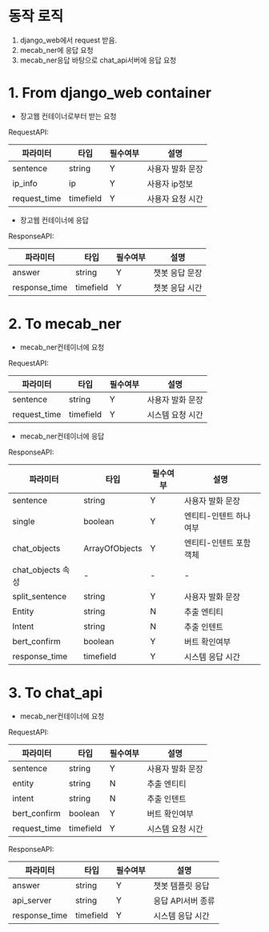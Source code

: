 

# 동작 로직

1. django_web에서 request 받음.
2. mecab_ner에 응답 요청
3. mecab_ner응답 바탕으로 chat_api서버에 응답 요청

# 1. From django_web container

- 장고웹 컨테이너로부터 받는 요청

RequestAPI:

| 파라미터            | 타입             | 필수여부 | 설명        |
|-----------------|----------------|--------|-----------|
| sentence        | string         | Y      | 사용자 발화 문장 |
| ip_info         | ip             | Y      | 사용자 ip정보  |
| request_time    | timefield      | Y      | 사용자 요청 시간 |

- 장고웹 컨테이너에 응답

ResponseAPI:

| 파라미터          | 타입             | 필수여부 | 설명        |
|---------------|----------------|--------|-----------|
| answer        | string         | Y      | 챗봇 응답 문장  |
| response_time | timefield      | Y      | 챗봇 응답 시간  |


# 2. To mecab_ner

- mecab_ner컨테이너에 요청

RequestAPI:

| 파라미터            | 타입             | 필수여부 | 설명        |
|-----------------|----------------|--------|-----------|
| sentence        | string         | Y      | 사용자 발화 문장 |
| request_time    | timefield      | Y      | 시스템 요청 시간 |

- mecab_ner컨테이너에 응답

ResponseAPI:

| 파라미터            | 타입             | 필수여부 | 설명            |
|-----------------|----------------|--------|---------------|
| sentence        | string         | Y      | 사용자 발화 문장     |
| single          | boolean        | Y      | 엔티티-인텐트 하나 여부 |
| chat_objects    | ArrayOfObjects | Y      | 엔티티-인텐트 포함 객체 |
| chat_objects 속성 | -              | -      | -             |
| split_sentence  | string         | Y      | 사용자 발화 문장     |
| Entity          | string         | N      | 추출 엔티티        |
| Intent          | string         | N      | 추출 인텐트        |
| bert_confirm     | boolean        | Y      | 버트 확인여부       |
| response_time   | timefield      | Y      | 시스템 응답 시간     |

# 3. To chat_api

- mecab_ner컨테이너에 요청

RequestAPI:

| 파라미터                | 타입             | 필수여부 | 설명            |
|---------------------|----------------|--------|---------------|
| sentence            | string         | Y      | 사용자 발화 문장     |
| entity              | string         | N      | 추출 엔티티        |
| intent              | string         | N      | 추출 인텐트        |
| bert_confirm | boolean        | Y      | 버트 확인여부       |
| request_time        | timefield      | Y      | 시스템 요청 시간 |



ResponseAPI:

| 파라미터            | 타입             | 필수여부 | 설명          |
|-----------------|----------------|--------|-------------|
| answer          | string         | Y      | 챗봇 템플릿 응답   |
| api_server      | string        | Y      | 응답 API서버 종류 |
| response_time | timefield      | Y      | 시스템 응답 시간   |
